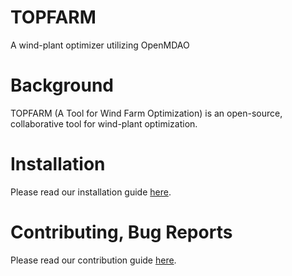 # TOPFARM
A wind-plant optimizer utilizing OpenMDAO

# Background

TOPFARM (A Tool for Wind Farm Optimization) is an open-source, collaborative tool for wind-plant optimization.

# Installation

Please read our installation guide [here](INSTALLATION.md). 

# Contributing, Bug Reports

Please read our contribution guide [here](CONTRIBUTING.md).
